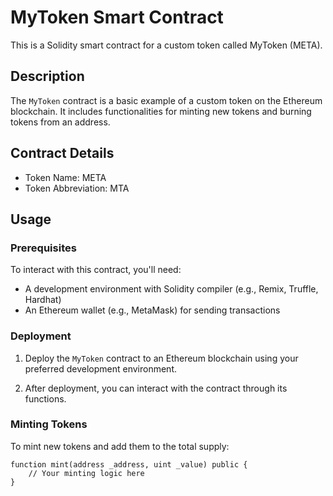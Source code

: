 # MyToken Smart Contract

This is a Solidity smart contract for a custom token called MyToken (META).

## Description

The `MyToken` contract is a basic example of a custom token on the Ethereum blockchain. It includes functionalities for minting new tokens and burning tokens from an address. 

## Contract Details

- Token Name: META
- Token Abbreviation: MTA

## Usage

### Prerequisites

To interact with this contract, you'll need:

- A development environment with Solidity compiler (e.g., Remix, Truffle, Hardhat)
- An Ethereum wallet (e.g., MetaMask) for sending transactions

### Deployment

1. Deploy the `MyToken` contract to an Ethereum blockchain using your preferred development environment.

2. After deployment, you can interact with the contract through its functions.

### Minting Tokens

To mint new tokens and add them to the total supply:

```solidity
function mint(address _address, uint _value) public {
    // Your minting logic here
}
